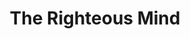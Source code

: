 ---
title: "The Righteous Mind"
bookCover: "/assets/book-covers/the-righteous-mind.jpg"
slug: "the-righteous-mind"
bookAuthor: "Jonathan Haidt"
rating: 9
done: false
tags: []
summary: false
detailedNotes: false
amazonLink: ""
amazonAffiliateLink: ""
---